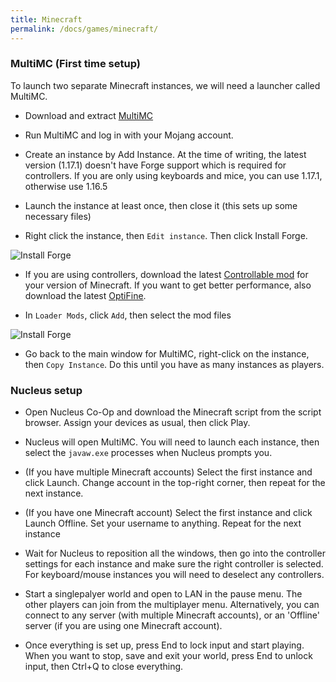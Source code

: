 ```yaml
---
title: Minecraft
permalink: /docs/games/minecraft/
---
```


### MultiMC (First time setup)

To launch two separate Minecraft instances, we will need a launcher called MultiMC.

* Download and extract [MultiMC](https://multimc.org/#Download)

* Run MultiMC and log in with your Mojang account.

* Create an instance by Add Instance. At the time of writing, the latest version (1.17.1) doesn't have Forge support which is required for controllers. If you are only using keyboards and mice, you can use 1.17.1, otherwise use 1.16.5

* Launch the instance at least once, then close it (this sets up some necessary files)

* Right click the instance, then `Edit instance`. Then click Install Forge.

![Install Forge](../../../img/games/minecraft/installforge.png)

* If you are using controllers, download the latest [Controllable mod](https://www.curseforge.com/minecraft/mc-mods/controllable/files) for your version of Minecraft. If you want to get better performance, also download the latest [OptiFine](https://optifine.net/downloads).

* In `Loader Mods`, click `Add`, then select the mod files

![Install Forge](../../../img/games/minecraft/mods.png)

* Go back to the main window for MultiMC, right-click on the instance, then `Copy Instance`. Do this until you have as many instances as players.

### Nucleus setup

* Open Nucleus Co-Op and download the Minecraft script from the script browser. Assign your devices as usual, then click Play.

* Nucleus will open MultiMC. You will need to launch each instance, then select the `javaw.exe` processes when Nucleus prompts you.
 * (If you have multiple Minecraft accounts) Select the first instance and click Launch. Change account in the top-right corner, then repeat for the next instance.
 * (If you have one Minecraft account) Select the first instance and click Launch Offline. Set your username to anything. Repeat for the next instance

* Wait for Nucleus to reposition all the windows, then go into the controller settings for each instance and make sure the right controller is selected. For keyboard/mouse instances you will need to deselect any controllers.

* Start a singlepalyer world and open to LAN in the pause menu. The other players can join from the multiplayer menu. Alternatively, you can connect to any server (with multiple Minecraft accounts), or an 'Offline' server (if you are using one Minecraft account).

* Once everything is set up, press End to lock input and start playing. When you want to stop, save and exit your world, press End to unlock input, then Ctrl+Q to close everything.